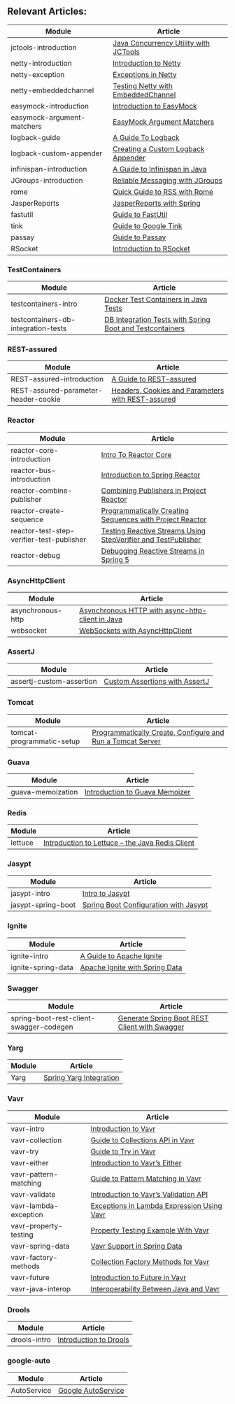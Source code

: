 ## Relevant Articles: 

Module | Article
--|--
jctools-introduction | [Java Concurrency Utility with JCTools](http://www.baeldung.com/java-concurrency-jc-tools)
netty-introduction | [Introduction to Netty](http://www.baeldung.com/netty)
netty-exception | [Exceptions in Netty](http://www.baeldung.com/netty-exception-handling)
netty-embeddedchannel | [Testing Netty with EmbeddedChannel](http://www.baeldung.com/testing-netty-embedded-channel)
easymock-introduction | [Introduction to EasyMock](http://www.baeldung.com/easymock)
easymock-argument-matchers | [EasyMock Argument Matchers](http://www.baeldung.com/easymock-argument-matchers)
logback-guide | [A Guide To Logback](http://www.baeldung.com/logback)
logback-custom-appender | [Creating a Custom Logback Appender](http://www.baeldung.com/custom-logback-appender)
infinispan-introduction | [A Guide to Infinispan in Java](http://www.baeldung.com/infinispan)
JGroups-introduction | [Reliable Messaging with JGroups](http://www.baeldung.com/jgroups)
rome | [Quick Guide to RSS with Rome](https://www.baeldung.com/rome-rss)
JasperReports | [JasperReports with Spring](https://www.baeldung.com/spring-jasper)
fastutil | [Guide to FastUtil](https://www.baeldung.com/fastutil)
tink | [Guide to Google Tink](https://www.baeldung.com/google-tink)
passay | [Guide to Passay](https://www.baeldung.com/java-passay)
RSocket | [Introduction to RSocket](https://www.baeldung.com/rsocket)

### TestContainers
Module | Article
--|--
testcontainers-intro | [Docker Test Containers in Java Tests](https://www.baeldung.com/docker-test-containers)
testcontainers-db-integration-tests | [DB Integration Tests with Spring Boot and Testcontainers](https://www.baeldung.com/spring-boot-testcontainers-integration-test)

### REST-assured

Module | Article
--|--
REST-assured-introduction | [A Guide to REST-assured](http://www.baeldung.com/rest-assured-tutorial)
REST-assured-parameter-header-cookie | [Headers, Cookies and Parameters with REST-assured](http://www.baeldung.com/rest-assured-header-cookie-parameter)


### Reactor

Module | Article
--|--
reactor-core-introduction | [Intro To Reactor Core](http://www.baeldung.com/reactor-core)
reactor-bus-introduction | [Introduction to Spring Reactor](http://www.baeldung.com/spring-reactor)
reactor-combine-publisher | [Combining Publishers in Project Reactor](http://www.baeldung.com/reactor-combine-streams)
reactor-create-sequence | [Programmatically Creating Sequences with Project Reactor](https://www.baeldung.com/flux-sequences-reactor)
reactor-test-step-verifier-test-publisher | [Testing Reactive Streams Using StepVerifier and TestPublisher](https://www.baeldung.com/reactive-streams-step-verifier-test-publisher)
reactor-debug | [Debugging Reactive Streams in Spring 5](https://www.baeldung.com/spring-debugging-reactive-streams)
 
### AsyncHttpClient

Module | Article
--|--
asynchronous-http | [Asynchronous HTTP with async-http-client in Java](http://www.baeldung.com/async-http-client)
websocket | [WebSockets with AsyncHttpClient](http://www.baeldung.com/async-http-client-websockets)

### AssertJ
Module | Article
--|--
assertj-custom-assertion | [Custom Assertions with AssertJ](http://www.baeldung.com/assertj-custom-assertion)

### Tomcat
Module | Article
--|--
tomcat-programmatic-setup | [Programmatically Create, Configure and Run a Tomcat Server](http://www.baeldung.com/tomcat-programmatic-setup)

### Guava
Module | Article
--|--
guava-memoization | [Introduction to Guava Memoizer](http://www.baeldung.com/guava-memoizer)

### Redis
Module | Article
--|--
lettuce | [Introduction to Lettuce – the Java Redis Client](http://www.baeldung.com/java-redis-lettuce)

### Jasypt
Module | Article
--|--
jasypt-intro | [Intro to Jasypt](https://www.baeldung.com/jasypt)
jasypt-spring-boot | [Spring Boot Configuration with Jasypt](https://www.baeldung.com/spring-boot-jasypt)

### Ignite
Module | Article
--|--
ignite-intro | [A Guide to Apache Ignite](https://www.baeldung.com/apache-ignite)
ignite-spring-data | [Apache Ignite with Spring Data](https://www.baeldung.com/apache-ignite-spring-data)

### Swagger
Module | Article
--|--
spring-boot-rest-client-swagger-codegen | [Generate Spring Boot REST Client with Swagger](https://www.baeldung.com/spring-boot-rest-client-swagger-codegen)

### Yarg
Module | Article
--|--
Yarg | [Spring Yarg Integration](https://www.baeldung.com/spring-yarg)

### Vavr
Module | Article
--|--
vavr-intro | [Introduction to Vavr](https://www.baeldung.com/vavr)
vavr-collection | [Guide to Collections API in Vavr](https://www.baeldung.com/vavr-collections)
vavr-try | [Guide to Try in Vavr](https://www.baeldung.com/vavr-try)
vavr-either | [Introduction to Vavr’s Either](https://www.baeldung.com/vavr-either)
vavr-pattern-matching | [Guide to Pattern Matching in Vavr](https://www.baeldung.com/vavr-pattern-matching)
vavr-validate | [Introduction to Vavr’s Validation API](https://www.baeldung.com/vavr-validation-api)
vavr-lambda-exception | [Exceptions in Lambda Expression Using Vavr](https://www.baeldung.com/exceptions-using-vavr)
vavr-property-testing | [Property Testing Example With Vavr](https://www.baeldung.com/vavr-property-testing)
vavr-spring-data | [Vavr Support in Spring Data](https://www.baeldung.com/spring-vavr)
vavr-factory-methods | [Collection Factory Methods for Vavr](https://www.baeldung.com/vavr-collection-factory-methods)
vavr-future | [Introduction to Future in Vavr](https://www.baeldung.com/vavr-future)
vavr-java-interop | [Interoperability Between Java and Vavr](https://www.baeldung.com/java-vavr)

### Drools
Module | Article
--|--
drools-intro | [Introduction to Drools](https://www.baeldung.com/drools)

### google-auto
Module | Article
--|--
AutoService | [Google AutoService](https://www.baeldung.com/google-autoservice)